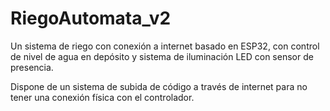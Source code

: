 # RiegoAutomata_v2
Un sistema de riego con conexión a internet basado en ESP32, con control de nivel de agua en depósito y sistema de iluminación LED con sensor de presencia.

Dispone de un sistema de subida de código a través de internet para no tener una conexión física con el controlador.

